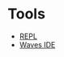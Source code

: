 # Tools

* [REPL](/en/building-apps/smart-contracts/tools/repl.md)
* [Waves IDE](/en/building-apps/smart-contracts/tools/waves-ide.md)
